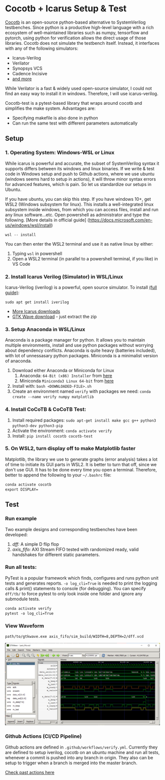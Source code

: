 # Cocotb + Icarus Setup & Test

[Cocotb](https://github.com/cocotb/cocotb) is an open-source python-based alternative to SystemVerilog testbenches. Since python is a productive high-level language with a rich ecosystem of well-maintained libraries such as numpy, tensorflow and pytorch, using python for verification allows the direct usage of those libraries. Cocotb does not simulate the testbench itself. Instead, it interfaces with any of the following simulators:

* Icarus-Verilog
* Verilator
* Synopsys VCS
* Cadence Incisive
* [and more](https://docs.cocotb.org/en/stable/simulator_support.html)

While Verilator is a fast & widely used open-source simulator, I could not find an easy way to install it in windows. Therefore, I will use icarus-verilog.

Cocotb-test is a pytest-based library that wraps around cocotb and simplifies the make system. Advantages are:

* Specifying makefile is also done in python
* Can run the same test with different parameters automatically

## Setup

### 1. Operating System: Windows-WSL or Linux

While icarus is powerful and accurate, the subset of SystemVerilog syntax it supports differs between its windows and linux binaries. If we write & test code in Windows setup and push to Github actions, where we use ubuntu (windows seems hard to setup in actions), it will throw minor syntax errors for advanced features, which is pain. So let us standardize our setups in Ubuntu.

If you have ubuntu, you can skip this step. If you have windows 10+, get WSL2 (Windows subsystem for linux). This installs a well-integrated linux subsystem inside windows, from which you can access files, install and run any linux software...etc. Open powershell as administrator and type the following. [More details in official guide] (https://docs.microsoft.com/en-us/windows/wsl/install)

```
wsl -- install
```

You can then enter the WSL2 terminal and use it as native linux by either:

1. Typing `wsl` in powershell
2. Open a WSL2 terminal (in parallel to a powershell terminal, if you like) in VS Code


### 2. Install Icarus Verilog (Simulator) in WSL/Linux

Icarus-Verilog (iverilog) is a powerful, open source simulator. To install [(full guide)](https://iverilog.fandom.com/wiki/Installation_Guide):

```
sudo apt get install iverilog
```

* [More Icarus downloads](https://bleyer.org/icarus/)
* [GTK Wave download](http://gtkwave.sourceforge.net/) - just extract the zip

### 3. Setup Anaconda in WSL/Linux

Anaconda is a package manager for python. It allows you to maintain multiple environments, install and use python packages without worrying about dependency conflicts. Anaconda is quite heavy (batteries included), with lot of unnessasary python packages. Miniconda is a minimalist version of anaconda.

1. Download either Anaconda or Miniconda for Linux
   1. Anaconda: `64-Bit (x86) Installer` from [here](https://www.anaconda.com/products/distribution#linux)
   2. Miniconda `Miniconda3 Linux 64-bit` from [here](https://docs.conda.io/en/latest/miniconda.html#linux-installers)
2. Install with: `bash <DOWNLOADED-FILE>.sh`
3. Create an environment named `verify` with packages we need: `conda create --name verify numpy matplotlib`


### 4. Install CoCoTB & CoCoTB Test:

1. Install required packages: `sudo apt-get install make gcc g++ python3 python3-dev python3-pip`
2. Activate the environment: `conda activate verify`
3. Install: `pip install cocotb cocotb-test`

### 5. On WSL2, turn display off to make Matplotlib faster

Matplotlib, the library we use to generate graphs (error analysis) takes a lot of time to initiate its GUI parts in WSL2. It is better to turn that off, since we don't use GUI. It has to be done every time you open a terminal. Therefore, better to append the following to your `~/.bashrc` file:

```
conda activate cocotb
export DISPLAY=
```

## Test

### Run example

Two example designs and corresponding testbenches have been developed:

1. _dff:_ A simple D flip flop
2. *axis_fifo:* AXI Stream FIFO tested with randomized ready, valid handshakes for different static parameters.

### Run all tests:

PyTest is a popular framework which finds, configures and runs python unit tests and generates reports. `-o log_cli=True` is needed to print the logging calls & print() statements to console (for debugging). You can specify `dff/tb/` to force pytest to only look inside one folder and ignore any submodule tests.

```
conda activate verify
pytest -o log_cli=True
```

### View Waveform

```
path/to/gtkwave.exe axis_fifo/sim_build/WIDTH=8,DEPTH=2/dff.vcd
```

![GTK Wave](axis_fifo/other/gtk.png)

### Github Actions (CI/CD Pipeline)

Github actions are defined in ```.github/workflows/verify.yml```. Currently they are defined to setup iverilog, cocotb on an ubuntu machine and run all tests, whenever a commit is pushed into any branch in origin. They also can be setup to trigger when a branch is merged into the master branch.

[Check past actions here](https://github.com/Lemurian-Labs/cocotb-example/actions)